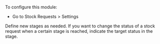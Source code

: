 To configure this module:

- Go to Stock Requests \> Settings

Define new stages as needed. If you want to change the status of a stock
request when a certain stage is reached, indicate the target status in
the stage.
